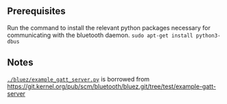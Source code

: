 ## Prerequisites
Run the command to install the relevant python packages necessary for communicating with the bluetooth daemon.
`sudo apt-get install python3-dbus`

## Notes

[`./bluez/example_gatt_server.py`](./bluez/example_gatt_server.py) is borrowed from https://git.kernel.org/pub/scm/bluetooth/bluez.git/tree/test/example-gatt-server